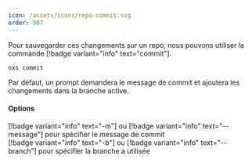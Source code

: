 ```yaml
---
icon: /assets/icons/repo-commit.svg
order: 987
---
```

Pour sauvegarder ces changements sur un repo, nous pouvons utiliser la commande [!badge variant="info" text="commit"].

```console
nxs commit
```

Par défaut, un prompt demandera le message de commit et ajoutera les changements dans la branche active.
<br>

#### Options

[!badge variant="info" text="-m"] ou [!badge variant="info" text="--message"] pour spécifier le message de commit <br>
[!badge variant="info" text="-b"] ou [!badge variant="info" text="--branch"] pour spécifier la branche a utilisée